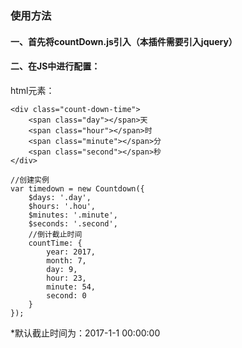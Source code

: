 ### 使用方法
#### 一、首先将countDown.js引入（本插件需要引入jquery）


#### 二、在JS中进行配置：

html元素：
```
<div class="count-down-time">
    <span class="day"></span>天
    <span class="hour"></span>时
    <span class="minute"></span>分
    <span class="second"></span>秒
</div>
```

```
//创建实例
var timedown = new Countdown({
    $days: '.day',
    $hours: '.hou',
    $minutes: '.minute',
    $seconds: '.second',
    //倒计截止时间
    countTime: {
        year: 2017,
        month: 7,
        day: 9,
        hour: 23,
        minute: 54,
        second: 0
    }
});

```
*默认截止时间为：2017-1-1 00:00:00
